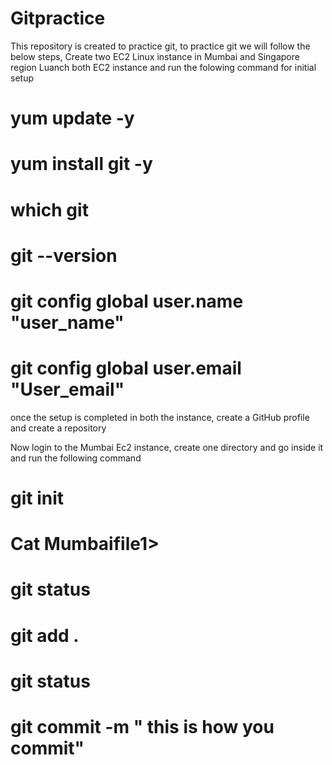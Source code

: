# Gitpractice
This repository is created to practice git, to practice git we will follow the below steps,
Create two EC2 Linux instance in Mumbai and Singapore region 
Luanch both EC2 instance and run the folowing command for initial setup
# yum update -y
# yum install git -y
# which git
# git --version
# git config global user.name "user_name"
# git config global user.email "User_email"

once the setup is completed in both the instance, create a GitHub profile and create a repository

Now login to the Mumbai Ec2 instance, create one directory and go inside it and run the following command
# git init
# Cat Mumbaifile1>
# git status
# git add .
# git status
# git commit -m " this is how you commit"







